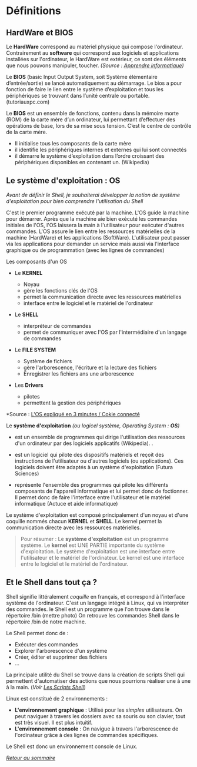 # Définitions

## HardWare et BIOS

Le **HardWare** correspond au matériel physique qui compose l'ordinateur. Contrairement au **software** qui correspond aux logiciels et applications installées sur l'ordinateur, le HardWare est extérieur, ce sont des éléments que nous pouvons manipuler, toucher. *(Source : [Apprendre informatique](https://www.apprendreinformatique.fr/quelle-difference-entre-hardware-et-software/))*

Le **BIOS** (basic Input Output System, soit Système élémentaire d’entrée/sortie) se lancé automatiquement au démarrage. Le bios a pour fonction de faire le lien entre le système d’exploitation et tous les périphériques se trouvant dans l’unité centrale ou portable. (tutoriauxpc.com) 

Le **BIOS** est un ensemble de fonctions, contenu dans la mémoire morte (ROM) de la carte mère d’un ordinateur, lui permettant d’effectuer des opérations de base, lors de sa mise sous tension. C’est le centre de contrôle de la carte mère.

* Il initialise tous les composants de la carte mère
* il identifie les périphériques internes et externes qui lui sont connectés
* il démarre le système d’exploitation dans l’ordre croissant des périphériques disponibles en contenant un. (Wikipedia)



## Le système d'exploitation : OS

*Avant de définir le Shell, je souhaiterai développer la notion de système d'exploitation pour bien comprendre l'utilisation du Shell*

C'est le premier programme exécuté par la machine. L'OS guide la machine pour démarrer. Après que la machine aie bien exécuté les commandes initiales de l'OS, l'OS laissera la main à l'utilisateur pour exécuter d'autres commandes. L'OS assure le lien entre les ressources matérielles de la machine (HardWare) et les applications (SoftWare). L'utilisateur peut passer via les applications pour demander un service mais aussi via l'interface graphique ou de programmation (avec les lignes de commandes)

Les composants d'un OS
* Le **KERNEL**
    * Noyau
    * gère les fonctions clés de l'OS
    * permet la communication directe avec les ressources matérielles
    * interface entre le logiciel et le matériel de l'ordinateur

* Le **SHELL**
    * interpréteur de commandes
    * permet de communiquer avec l'OS par l'intermédiaire d'un langage de commandes

* Le **FILE SYSTEM**
    * Système de fichiers
    * gère l'arborescence, l'écriture et la lecture des fichiers
    * Enregistrer les fichiers ans une arborescence

* Les **Drivers**
    * pilotes
    * permettent la gestion des périphériques

*Source : [L'OS expliqué en 3 minutes / Cokie connecté](https://www.youtube.com/watch?v=AcZ87MTiXr4)

Le **système d'exploitation** *(ou logicel système, Operating System : **OS**)*

* est un ensemble de programmes qui dirige l'utilisation des ressources d'un ordinateur par des logiciels applicatifs (Wikipedia). . 

* est un logiciel qui pilote des dispositifs matériels et reçoit des instructions de l'utilisateur ou d'autres logiciels (ou applications). Ces logiciels doivent être adaptés à un système d'exploitation (Futura Sciences)
* représente l'ensemble des programmes qui pilote les différents composants de l'appareil informatique et lui permet donc de foctionner. Il permet donc de faire l'interface entre l'utilisateur et le matériel informatique (Actuce et aide informatique)

Le système d'exploitation est composé principalement d'un noyau et d'une coquille nommés chacun **KERNEL** et **SHELL**. Le kernel permet la communication directe avec les ressources matérielles.

> Pour résumer : Le **système d'exploitation** est un programme système. Le **kernel** est UNE PARTIE importante du système d'exploitation. Le système d'exploitation est une interface entre l'utilisateur et le matériel de l'ordinateur. Le kernel est une interface entre le logiciel et le matériel de l'ordinateur. 

## Et le Shell dans tout ça ?

Shell signifie littéralement *coquille* en français, et correspond à l'interface système de l'ordinateur. C'est un langage intégré à Linux, qui va interpréter des commandes. le Shell est un programme que l'on trouve dans le répertoire /bin (mettre photo) On retrouve les commandes Shell dans le répertoire /bin de notre machine. 

Le Shell permet donc de :
* Exécuter des commandes
* Explorer l'arborescence d'un système
* Créer, éditer et supprimer des fichiers
* ...

La principale utilité du Shell se trouve dans la création de scripts Shell qui permettent d'automatiser des actions que nous pourrions réaliser une à une à la main. (*Voir [Les Scripts Shell](./scripts.md)*)


Linux est constitué de 2 environnements : 
* **L'environnement graphique** : Utilisé pour les *simples* utilisateurs. On peut naviguer à travers les dossiers avec sa souris ou son clavier, tout est très visuel. Il est plus intuitif.
* **L'environnement console** : On navigue à travers l'arborescence de l'ordinateur grâce à des lignes de commandes spécifiques. 

Le Shell est donc un environnement console de Linux. 

*[Retour au sommaire](./README.md)*